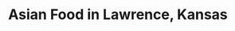 ---
active: true
description: Asian restaurants offering curbside, takeout, and delivery food in Lawrence,
  Kansas
name: Asian
sitemap: true
slug: asian
title: Asian Food in Lawrence, Kansas
---
